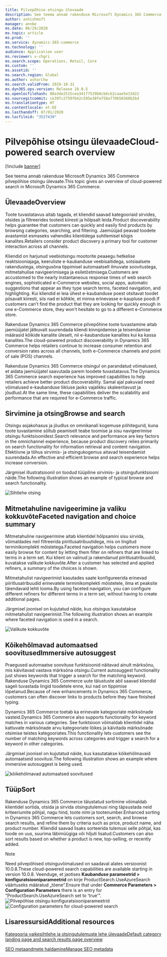 ```yaml
---
title: Pilvepõhise otsingu ülevaade
description: See teema annab rakenduse Microsoft Dynamics 365 Commerce pilvepõhise otsingu ülevaate.
author: ashishmsft
manager: annbe
ms.date: 06/29/2020
ms.topic: article
ms.prod: ''
ms.service: dynamics-365-commerce
ms.technology: ''
audience: Application user
ms.reviewer: v-chgri
ms.search.scope: Operations, Retail, Core
ms.custom: ''
ms.assetid: ''
ms.search.region: Global
ms.author: asharchw
ms.search.validFrom: 2019-10-31
ms.dyn365.ops.version: Release 10.0.5
ms.openlocfilehash: 00a3de2515cea341f7529b8cb6cb2caae5e33d22
ms.sourcegitcommit: ce397c2759f642c595e30fef58a770b50360b2bd
ms.translationtype: HT
ms.contentlocale: et-EE
ms.lasthandoff: 07/01/2020
ms.locfileid: "3527439"
---
```

# <a name="cloud-powered-search-overview"></a><span data-ttu-id="a7173-103">Pilvepõhise otsingu ülevaade</span><span class="sxs-lookup"><span data-stu-id="a7173-103">Cloud-powered search overview</span></span>


[!include [banner](includes/banner.md)]

<span data-ttu-id="a7173-104">See teema annab rakenduse Microsoft Dynamics 365 Commerce pilvepõhise otsingu ülevaate.</span><span class="sxs-lookup"><span data-stu-id="a7173-104">This topic gives an overview of cloud-powered search in Microsoft Dynamics 365 Commerce.</span></span>

## <a name="overview"></a><span data-ttu-id="a7173-105">Ülevaade</span><span class="sxs-lookup"><span data-stu-id="a7173-105">Overview</span></span>

<span data-ttu-id="a7173-106">Toote tuvastatavus aitab tagada, et kliendid saavad kategooriaid sirvides, otsides ja filtreerides tooteid kiiresti ja hõlpsalt leida.</span><span class="sxs-lookup"><span data-stu-id="a7173-106">Product discoverability helps guarantee that customers can quickly and easily find products by browsing categories, searching, and filtering.</span></span> <span data-ttu-id="a7173-107">Jaemüüjad peavad toodete avastamist esmaseks vahendiks klientidega suhtlemisel kõigis kanalites.</span><span class="sxs-lookup"><span data-stu-id="a7173-107">Retailers consider product discovery a primary tool for customer interaction across all channels.</span></span>

<span data-ttu-id="a7173-108">Kliendid on harjunud veebiotsingu mootorite peaaegu hetkelise reaktsiooniajaga, keeruliste e-kaubanduse veebisaitidega, sotsiaalsete rakendustega, otsingusõna tippimisel automaatselt ilmuvate soovitustega, mitmetahulise navigeerimisega ja esiletõstmisega.</span><span class="sxs-lookup"><span data-stu-id="a7173-108">Customers are accustomed to the nearly instantaneous response times of web search engines, sophisticated e-Commerce websites, social apps, automatic suggestions that appear as they type search terms, faceted navigation, and highlighting.</span></span> <span data-ttu-id="a7173-109">Kui kliendid ei leia ühest e-kaubanduse poest otsitavat toodet piisavalt kiiresti, siis nad ei kõhkle, et minna erinevasse e-kaupluse poodi.</span><span class="sxs-lookup"><span data-stu-id="a7173-109">If customers can't find the product that they are looking for quickly enough in one e-Commerce store, they won't hesitate to go to a different e-Commerce store.</span></span>

<span data-ttu-id="a7173-110">Rakenduse Dynamics 365 Commerce pilvepõhine toote tuvastamine aitab jaemüüjatel jätkuvalt suurendada kliendi kinnipidamise ja teisendamise määrasid kõikide kanalite üleselt, nii e-kaubanduse kanalites kui ka kassa kanalites.</span><span class="sxs-lookup"><span data-stu-id="a7173-110">The cloud-powered product discoverability in Dynamics 365 Commerce helps retailers continue to increase consumer retention and conversion rates across all channels, both e-Commerce channels and point of sale (POS) channels.</span></span>

<span data-ttu-id="a7173-111">Rakenduse Dynamics 365 Commerce otsingul on parandatud võimalused, et aidata jaemüüjatel saavutada parem toodete tuvastatavus.</span><span class="sxs-lookup"><span data-stu-id="a7173-111">The Dynamics 365 Commerce search experience has improved capabilities to help retailers achieve better product discoverability.</span></span> <span data-ttu-id="a7173-112">Samal ajal pakuvad need võimalused e-kaubanduse liikluse jaoks vajalikku skaleeritavust ja jõudlust.</span><span class="sxs-lookup"><span data-stu-id="a7173-112">At the same time, these capabilities deliver the scalability and performance that are required for e-Commerce traffic.</span></span>

## <a name="browse-and-search"></a><span data-ttu-id="a7173-113">Sirvimine ja otsing</span><span class="sxs-lookup"><span data-stu-id="a7173-113">Browse and search</span></span>

<span data-ttu-id="a7173-114">Otsingu asjakohasus ja jõudlus on omnikanali kogemuse põhitegurid, kuna toote tuvastamine sõltub peamiselt teabe toomise ja sisu navigeerimise otsingu funktsioonidest.</span><span class="sxs-lookup"><span data-stu-id="a7173-114">Search relevance and performance are key factors in the omnichannel experience, because product discovery relies primarily on search functionality for information retrieval and content navigation.</span></span> <span data-ttu-id="a7173-115">Efektiivne ja tõhus sirvimis- ja otsingukogemus aitavad teisendamist suurendada.</span><span class="sxs-lookup"><span data-stu-id="a7173-115">An effective and efficient browse and search experience helps increase conversion.</span></span>

<span data-ttu-id="a7173-116">Järgmisel illustratsioonil on toodud tüüpiline sirvimis- ja otsingufunktsiooni näide.</span><span class="sxs-lookup"><span data-stu-id="a7173-116">The following illustration shows an example of typical browse and search functionality.</span></span>

![Sihtlehe otsing](./media/SearchLanding.png)

## <a name="faceted-navigation-and-choice-summary"></a><span data-ttu-id="a7173-118">Mitmetahuline navigeerimine ja valiku kokkuvõte</span><span class="sxs-lookup"><span data-stu-id="a7173-118">Faceted navigation and choice summary</span></span> 

<span data-ttu-id="a7173-119">Mitmetahuline navigeerimine aitab klientidel hõlpsamini sisu sirvida, võimaldades neil filtreerida piiritlusatribuutidega, mis on lingitud terminikomplekti mõistetega.</span><span class="sxs-lookup"><span data-stu-id="a7173-119">Faceted navigation helps customers more easily browse for content by letting them filter on refiners that are linked to terms in a term set.</span></span> <span data-ttu-id="a7173-120">Kui klient on valinud ja rakendanud piiritlusatribuudid, kuvatakse valikute kokkuvõte.</span><span class="sxs-lookup"><span data-stu-id="a7173-120">After a customer has selected and applied refiners, a summary of the choices is shown.</span></span> 

<span data-ttu-id="a7173-121">Mitmetahulist navigeerimist kasutades saate konfigureerida erinevad piiritlusatribuudid erinevatele terminikomplekti mõistetele, ilma et peaksite täiendavaid lehti looma.</span><span class="sxs-lookup"><span data-stu-id="a7173-121">By using faceted navigation, you can configure different refiners for different terms in a term set, without having to create additional pages.</span></span> 

<span data-ttu-id="a7173-122">Järgmisel joonisel on kujutatud näide, kus otsingus kasutatakse mitmetahulist navigeerimist.</span><span class="sxs-lookup"><span data-stu-id="a7173-122">The following illustration shows an example where faceted navigation is used in a search.</span></span>

![Valikute kokkuvõte](./media/ChoiceSummary.png)

## <a name="immersive-autosuggest"></a><span data-ttu-id="a7173-124">Kõikehõlmavad automaatsed soovitused</span><span class="sxs-lookup"><span data-stu-id="a7173-124">Immersive autosuggest</span></span>

<span data-ttu-id="a7173-125">Praegused automaatse soovituse funktsioonid näitavad ainult märksõnu, mis käivitavad vastava märksõna otsingu.</span><span class="sxs-lookup"><span data-stu-id="a7173-125">Current autosuggest functionality just shows keywords that trigger a search for the matching keyword.</span></span> <span data-ttu-id="a7173-126">Rakenduse Dynamics 365 Commerce uute täiustuste abil saavad kliendid sageli tuvastada lingid toodetele enne, kui nad on tippimise lõpetanud.</span><span class="sxs-lookup"><span data-stu-id="a7173-126">Because of new enhancements in Dynamics 365 Commerce, customers can often discover links to products before they have finished typing.</span></span>

<span data-ttu-id="a7173-127">Dynamics 365 Commerce toetab ka erinevate kategooriate märksõnade vasteid.</span><span class="sxs-lookup"><span data-stu-id="a7173-127">Dynamics 365 Commerce also supports functionality for keyword matches in various categories.</span></span> <span data-ttu-id="a7173-128">See funktsioon võimaldab klientidel näha kattuvate märksõnade arvu kategooriate lõikes ja käivitada märksõnade otsimise teistes kategooriates.</span><span class="sxs-lookup"><span data-stu-id="a7173-128">This functionality lets customers see the number of matching keywords across categories and trigger a search for a keyword in other categories.</span></span>

<span data-ttu-id="a7173-129">Järgmisel joonisel on kujutatud näide, kus kasutatakse kõikehõlmavaid automaatseid soovitusi.</span><span class="sxs-lookup"><span data-stu-id="a7173-129">The following illustration shows an example where immersive autosuggest is being used.</span></span>

![kõikehõlmavad automaatsed soovitused](./media/ImmersiveAutoSuggestUX.png)

## <a name="sort"></a><span data-ttu-id="a7173-131">Tüüp</span><span class="sxs-lookup"><span data-stu-id="a7173-131">Sort</span></span>

<span data-ttu-id="a7173-132">Rakenduse Dynamics 365 Commerce täiustatud sortimine võimaldab klientidel sortida, otsida ja sirvida otsingutulemusi ning täpsustada neid kriteeriumite põhjal, nagu hind, toote nimi ja tootenumber.</span><span class="sxs-lookup"><span data-stu-id="a7173-132">Enhanced sorting in Dynamics 365 Commerce lets customers sort, search, and browse search results, and refine them by criteria such as price, product name, and product number.</span></span> <span data-ttu-id="a7173-133">Kliendid saavad lisaks sorteerida tulemusi selle põhjal, kas toode on uus, suurima läbimüügiga või hiljuti lisatud.</span><span class="sxs-lookup"><span data-stu-id="a7173-133">Customers can also sort results based on whether a product is new, top-selling, or recently added.</span></span>

>[!NOTE]
><span data-ttu-id="a7173-134">Need pilvepõhised otsinguvõimalused on saadaval alates versioonist 10.0.8.</span><span class="sxs-lookup"><span data-stu-id="a7173-134">These cloud-powered search capabilities are available starting in version 10.0.8.</span></span> <span data-ttu-id="a7173-135">Veenduge, et jaotises **Kaubanduse parameetrid > konfiguratsiooniparameetrid** on kirje ProductSearch.UseAzureSearch väärtuseks määratud „tõene”.</span><span class="sxs-lookup"><span data-stu-id="a7173-135">Ensure that under **Commerce Parameters > Configuration Parameters** there is an entry for "ProductSearch.UseAzureSearch set to 'true'".</span></span> 
<span data-ttu-id="a7173-136">![Pilvepõhise otsingu konfiguratsiooniparameetrid](./media/CloudPoweredSearchConfigurationParameters.png)</span><span class="sxs-lookup"><span data-stu-id="a7173-136">![Configuration parameters for cloud-powered search](./media/CloudPoweredSearchConfigurationParameters.png)</span></span>

## <a name="additional-resources"></a><span data-ttu-id="a7173-137">Lisaressursid</span><span class="sxs-lookup"><span data-stu-id="a7173-137">Additional resources</span></span>

[<span data-ttu-id="a7173-138">Kategooria vaikesihtlehe ja otsingutulemuste lehe ülevaade</span><span class="sxs-lookup"><span data-stu-id="a7173-138">Default category landing page and search results page overview</span></span>](category-search-page-overview.md)

[<span data-ttu-id="a7173-139">SEO metaandmete haldamine</span><span class="sxs-lookup"><span data-stu-id="a7173-139">Manage SEO metadata</span></span>](manage-seo-metadata.md)
